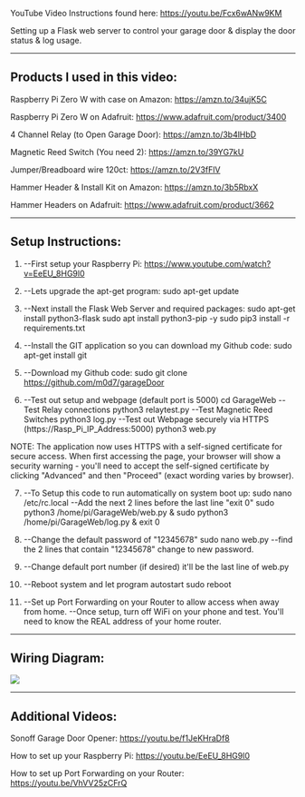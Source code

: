 YouTube Video Instructions found here: https://youtu.be/Fcx6wANw9KM

Setting up a Flask web server to control your garage door & display the door status & log usage.

--------------------------------------------------------------------
Products I used in this video:
--------------------------------------------------------------------

Raspberry Pi Zero W with case on Amazon: https://amzn.to/34ujK5C

Raspberry Pi Zero W on Adafruit: https://www.adafruit.com/product/3400

4 Channel Relay (to Open Garage Door): https://amzn.to/3b4lHbD

Magnetic Reed Switch (You need 2): https://amzn.to/39YG7kU

Jumper/Breadboard wire 120ct: https://amzn.to/2V3fFlV

Hammer Header & Install Kit on Amazon: https://amzn.to/3b5RbxX

Hammer Headers on Adafruit: https://www.adafruit.com/product/3662

--------------------------------------------------------------------
Setup Instructions:
--------------------------------------------------------------------

1.  --First setup your Raspberry Pi: https://www.youtube.com/watch?v=EeEU_8HG9l0 
2.  --Lets upgrade the apt-get program: 
sudo apt-get update

3.  --Next install the Flask Web Server and required packages: 
sudo apt-get install python3-flask
sudo apt install python3-pip -y
sudo pip3 install -r requirements.txt

4.  --Install the GIT application so you can download my Github code: 
sudo apt-get install git 

5.  --Download my Github code: 
sudo git clone https://github.com/m0d7/garageDoor
 
6.  --Test out setup and webpage (default port is 5000)
cd GarageWeb
     --Test Relay connections
python3 relaytest.py
     --Test Magnetic Reed Switches
python3 log.py
     --Test out Webpage securely via HTTPS (https://Rasp_Pi_IP_Address:5000)
python3 web.py

NOTE: The application now uses HTTPS with a self-signed certificate for secure access.
When first accessing the page, your browser will show a security warning - you'll need to
accept the self-signed certificate by clicking "Advanced" and then "Proceed" (exact wording
varies by browser).

 7.  --To Setup this code to run automatically on system boot up:
sudo nano /etc/rc.local
     --Add the next 2 lines before the last line "exit 0"
sudo python3 /home/pi/GarageWeb/web.py &
sudo python3 /home/pi/GarageWeb/log.py &
exit 0

8.  --Change the default password of "12345678"
sudo nano web.py
     --find the 2 lines that contain "12345678" change to new password.

9.  --Change default port number (if desired) it'll be the last line of web.py

10.  --Reboot system and let program autostart
sudo reboot

11.  --Set up Port Forwarding on your Router to allow access when away from home.
     --Once setup, turn off WiFi on your phone and test. You'll need to know the REAL address of your home router.

--------------------------------------------------------------------
Wiring Diagram:
--------------------------------------------------------------------

<img src="https://github.com/shrocky2/GarageWeb/blob/master/Wiring%20Diagram.jpg">

--------------------------------------------------------------------
Additional Videos:
--------------------------------------------------------------------
Sonoff Garage Door Opener: https://youtu.be/f1JeKHraDf8

How to set up your Raspberry Pi: https://youtu.be/EeEU_8HG9l0

How to set up Port Forwarding on your Router: https://youtu.be/VhVV25zCFrQ
